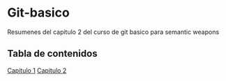 # Git-basico
Resumenes del capitulo 2 del curso de git basico para semantic weapons

## Tabla de contenidos
[Capitulo 1](Ch1)
[Capitulo 2](Ch2)

